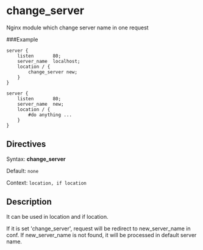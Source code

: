 change_server
=============

Nginx module which change server name in one request

###Example

	server {
		listen       80;
		server_name  localhost;
		location / {
			change_server new;
		}
	}
	
	server {
		listen       80;
		server_name  new;
		location / {
			#do anything ...
		}
	}


## Directives

Syntax: **change_server**

Default: `none`

Context: `location, if location`

## Description

It can be used in location and if location.

If it is set 'change_server', request will be redirect to new_server_name in conf.
If new_server_name is not found, it will be processed in default server name.

